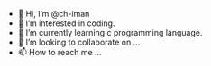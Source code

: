 - 👋 Hi, I’m @ch-iman
- 👀 I’m interested in coding.
- 🌱 I’m currently learning c programming language.
- 💞️ I’m looking to collaborate on ...
- 📫 How to reach me ...

<!---
ch-iman/ch-iman is a ✨ special ✨ repository because its `README.md` (this file) appears on your GitHub profile.
You can click the Preview link to take a look at your changes.
--->

